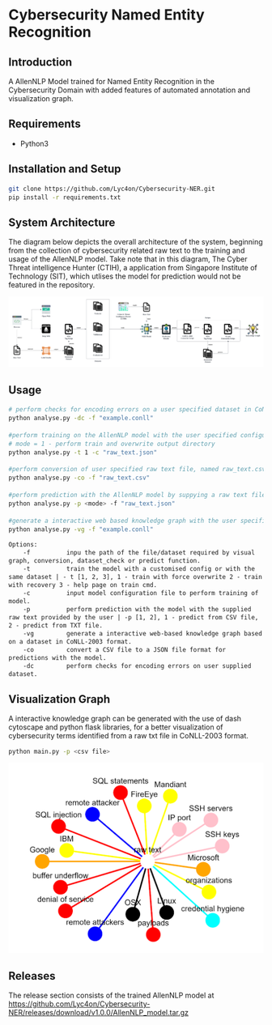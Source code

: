 
# Cybersecurity Named Entity Recognition
## Introduction
A AllenNLP Model trained for Named Entity Recognition in the Cybersecurity Domain with added features of automated annotation and visualization graph.
## Requirements
- Python3
## Installation and Setup 
 ```bash
git clone https://github.com/Lyc4on/Cybersecurity-NER.git
pip install -r requirements.txt
```
## System Architecture
The diagram below depicts the overall architecture of the system, beginning from the collection of cybersecurity related raw text to the training and usage of the AllenNLP model. Take note that in this diagram, The Cyber Threat intelligence Hunter (CTIH), a application from Singapore Institute of Technology (SIT), which utlises the model for prediction would not be featured in the repository.

![](images/Project_Architecture.png)

## Usage
```bash
# perform checks for encoding errors on a user specified dataset in CoNLL-2003 format, example.conll.
python analyse.py -dc -f "example.conll"

#perform training on the AllenNLP model with the user specified configuration file named raw_text.json.
# mode = 1 - perform train and overwrite output directory
python analyse.py -t 1 -c "raw_text.json"

#perform conversion of user specified raw text file, named raw_text.csv to JSON format for prediction purpose.
python analyse.py -co -f "raw_text.csv"

#perform prediction with the AllenNLP model by suppying a raw text file named raw_text.json.
python analyse.py -p <mode> -f "raw_text.json"

#generate a interactive web based knowledge graph with the user specified dataset file named example.conll.
python analyse.py -vg -f "example.conll"

```

```
Options:
    -f          inpu the path of the file/dataset required by visual graph, conversion, dataset_check or predict function.
    -t          train the model with a customised config or with the same dataset | - t [1, 2, 3], 1 - train with force overwrite 2 - train with recovery 3 - help page on train cmd.
    -c          input model configuration file to perform training of model.
    -p          perform prediction with the model with the supplied raw text provided by the user | -p [1, 2], 1 - predict from CSV file, 2 - predict from TXT file.
    -vg         generate a interactive web-based knowledge graph based on a dataset in CoNLL-2003 format.
    -co         convert a CSV file to a JSON file format for predictions with the model.
    -dc         perform checks for encoding errors on user supplied dataset.
```

## Visualization Graph 
 A interactive knowledge graph can be generated with the use of dash cytoscape and python flask libraries, for a better visualization of cybersecurity terms identified from a raw txt file in CoNLL-2003 format.
 ```bash
python main.py -p <csv file>
```

![](images/Knowledge_Graph.png)

## Releases
The release section consists of the trained AllenNLP model at https://github.com/Lyc4on/Cybersecurity-NER/releases/download/v1.0.0/AllenNLP_model.tar.gz

